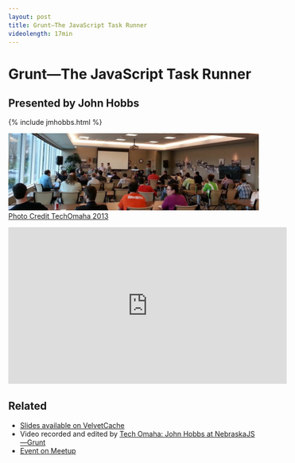 ```yaml
---
layout: post
title: Grunt—The JavaScript Task Runner
videolength: 17min
---
```


# Grunt—The JavaScript Task Runner

## Presented by John Hobbs

{% include jmhobbs.html %}

![NebraskaJS at Blue Cross Blue Shield](/img/talks/grunt.jpg)
[Photo Credit TechOmaha 2013](https://twitter.com/techomaha/status/331916121324261377)

<div class="fluid-width-video-wrapper"><iframe width="560" height="315" src="http://www.youtube.com/embed/aW1n1SWCKd4" frameborder="0" allowfullscreen></iframe></div>

## Related

* [Slides available on VelvetCache](http://static.velvetcache.org/talks/2013/05/[NEJS]%20Grunt/index.html#/)
* Video recorded and edited by [Tech Omaha: John Hobbs at NebraskaJS—Grunt](http://techomaha.com/2013/05/john-hobbs-grunt/)
* [Event on Meetup](http://www.meetup.com/nebraskajs/events/97824442/)